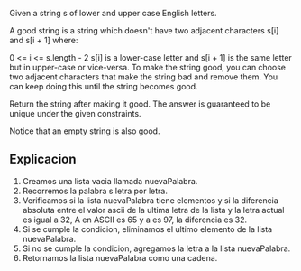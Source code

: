 Given a string s of lower and upper case English letters.

A good string is a string which doesn't have two adjacent characters s[i] and s[i + 1] where:

0 <= i <= s.length - 2
s[i] is a lower-case letter and s[i + 1] is the same letter but in upper-case or vice-versa.
To make the string good, you can choose two adjacent characters that make the string bad and remove them. You can keep doing this until the string becomes good.

Return the string after making it good. The answer is guaranteed to be unique under the given constraints.

Notice that an empty string is also good.

## Explicacion

1. Creamos una lista vacia llamada nuevaPalabra.
2. Recorremos la palabra s letra por letra.
3. Verificamos si la lista nuevaPalabra tiene elementos y si la diferencia absoluta entre el valor ascii de la ultima letra de la lista y la letra actual es igual a 32, A en ASCII es 65 y a es 97, la diferencia es 32.
4. Si se cumple la condicion, eliminamos el ultimo elemento de la lista nuevaPalabra.
5. Si no se cumple la condicion, agregamos la letra a la lista nuevaPalabra.
6. Retornamos la lista nuevaPalabra como una cadena.
